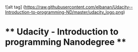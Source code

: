 ![alt tag] (https://raw.githubusercontent.com/elbanan/Udacity--Introduction-to-programming-ND/master/udacity_logo.png)

# ** Udacity - Introduction to programming Nanodegree **
